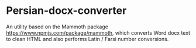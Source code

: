 # Persian-docx-converter
An utility based on the Mammoth package https://www.npmjs.com/package/mammoth, which converts Word docx text to clean HTML and also performs Latin / Farsi number conversions.  

